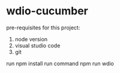 # wdio-cucumber

pre-requisites for this project:
1. node version 
2. visual studio code
3. git 


run npm install
run command npm run wdio
